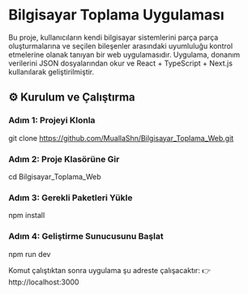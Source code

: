 # Bilgisayar Toplama Uygulaması

Bu proje, kullanıcıların kendi bilgisayar sistemlerini parça parça oluşturmalarına ve seçilen bileşenler arasındaki uyumluluğu kontrol etmelerine olanak tanıyan bir web uygulamasıdır.
Uygulama, donanım verilerini JSON dosyalarından okur ve React + TypeScript + Next.js kullanılarak geliştirilmiştir.

## ⚙️ Kurulum ve Çalıştırma

### Adım 1: Projeyi Klonla
git clone https://github.com/MuallaShn/Bilgisayar_Toplama_Web.git

### Adım 2: Proje Klasörüne Gir
cd Bilgisayar_Toplama_Web

### Adım 3: Gerekli Paketleri Yükle
npm install

### Adım 4: Geliştirme Sunucusunu Başlat
npm run dev

Komut çalıştıktan sonra uygulama şu adreste çalışacaktır:
👉 http://localhost:3000
